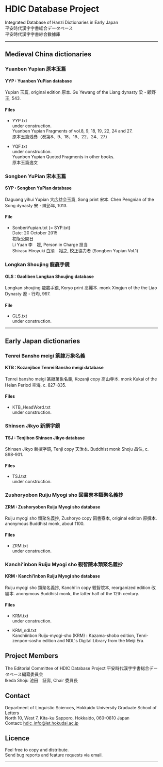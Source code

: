 # HDIC Database Project

Integrated Database of Hanzi Dictionaries in Early Japan  
平安時代漢字字書総合データベース  
平安時代漢字字書綜合數據庫  

---
## Medieval China dictionaries

### Yuanben Yupian 原本玉篇
#### YYP : Yuanben YuPian database

Yupian 玉篇, original edition 原本. Gu Yewang of the Liang dynasty 梁・顧野王, 543.  

#### Files
* YYP.txt  
under construction.  
Yuanben Yupian Fragments of vol.8, 9, 18, 19, 22, 24 and 27.  
原本玉篇残巻（巻第8、9、18、19、22、24、27）

* YQF.txt  
under construction.  
Yuanben Yupian Quoted Fragments in other books.  
原本玉篇逸文

### Songben YuPian 宋本玉篇

#### SYP : Songben YuPian database

Daguang yihui Yupian 大広益会玉篇, Song print 宋本. Chen Pengnian of the Song dynasty 宋・陳彭年, 1013.

#### File
* SonbenYupian.txt (= SYP.txt)  
Date: 20 October 2015  
初版公開日  
Li Yuan 李　媛, Person in Charge 担当    
Shirasu Hiroyuki 白須　裕之, 校正協力者 (Songben Yupian Vol.1)

### Longkan Shoujing 龍龕手鏡
#### GLS : Gaoliben Longkan Shoujing database


Longkan shoujing 龍龕手鏡, Koryo print 高麗本. monk Xingjun of the the Liao Dynasty 遼・行均, 997.

#### File
* GLS.txt  
under construction.  

------------------------

## Early Japan dictionaries

### Tenrei Bansho meigi 篆隷万象名義
#### KTB : Kozanjibon Tenrei Bansho meigi database 

Tenrei bansho meigi 篆隷萬象名義, Kozanji copy 高山寺本. monk Kukai of the Heian Period 空海, c. 827-835.
#### Files
* KTB_HeadWord.txt  
under construction.

### Shinsen Jikyo 新撰字鏡
#### TSJ : Tenjibon Shinsen Jikyo database

Shinsen Jikyo 新撰字鏡, Tenji copy 天治本. Buddhist monk Shoju 昌住, c. 898-901.

#### Files
* TSJ.txt  
under construction.

### Zushoryobon Ruiju Myogi sho 図書寮本類聚名義抄
#### ZRM : Zushoryobon Ruiju Myogi sho database

Ruiju myogi sho 類聚名義抄, Zushoryo copy 図書寮本, original edition 原撰本. anonymous Buddhist monk, about 1100.

#### Files
* ZRM.txt  
under construction.

### Kanchi’inbon Ruiju Myogi sho 観智院本類聚名義抄
#### KRM : Kanchi’inbon Ruiju Myogi sho database

Ruiju myogi sho 類聚名義抄, Kanchi’in copy 観智院本, reorganized edition 改編本. anonymous Buddhist monk, the latter half of the 12th century.

#### Files
* KRM.txt  
under construction.

* KRM_ndl.txt  
Kanchiinbon Ruiju-myogi-sho (KRM) : Kazama-shobo edition, Tenri-zenpon-sosho edition and NDL's Digital Library from the Meiji Era.  

## Project Members
The Editorial Committee of HDIC Database Project
平安時代漢字字書総合データベース編纂委員会  
Ikeda Shoju 池田　証壽, Chair 委員長  


## Contact
Department of Linguistic Sciences, Hokkaido University Graduate School of Letters  
North 10, West 7, Kita-ku Sapporo, Hokkaido, 060-0810 Japan  
Contact: hdic_info@let.hokudai.ac.jp

## Licence
Feel free to copy and distribute.  
Send bug reports and feature requests via email.  


---
